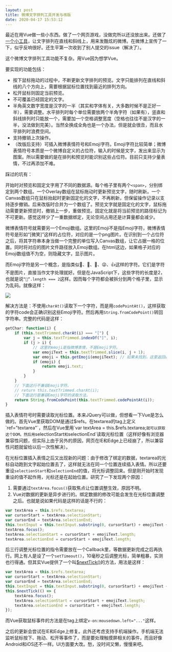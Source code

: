 ```yaml
---
layout: post
title: 微博文字排列工具开发与改版
date: 2020-04-17 15:53:12
---
```


最近在用Vue做一些小东西。做了一个网页游戏，没做完所以还没放出来。还做了[一个小工具](/tool/freewords.html)，让文字排列在直线和斜线上，用来发酷炫的微博。在微博上宣传了一下，似乎反响很好。还生平第一次收到了别人提交的issue（解决了）。

这个微博文字排列工具功能不复杂。用Vue因为想学Vue。

要实现的功能包括：

* 按下鼠标拖动的过程中，不断更新文字排列的预览。文字只能排列在直线和斜线的八个方向上，需要根据鼠标位置找到最近的排列方向。
* 松开鼠标则固定当前预览。
* 不可覆盖已经固定的文字。
* 半角英文数字宽度是汉字的一半（其实和字体有关，大多数时候不是正好一半），需要调整。水平排列时每个单位需要放两个半角字符（如果有），竖直和斜线排列时只能放一个，需要加一个空格调整宽度（空格也往往不是汉字的一半，没法做到完美）。当然全换成全角也是一个办法，但是就会很丑，而且水平排列时浪费空间。
* 支持撤销上次操作。
* （改版后支持）可插入微博表情符号和Emoji字符。Emoji字符比较简单；微博表情符号本质是一个微博自定义的占位符，输入的时候是文字，发出来显示为图案。所以需要做的是在排列和预览时能识别这些占位符。目前只支持少量表情，不过再添加不难。

踩过的坑有：

开始时对预览和固定文字用了不同的数据源。每个格子里有两个`<span>`，分别绑定到两个数组。一个Overlay数组在鼠标拖动时更新预览文字，随时刷新。一个Canvas数组只在鼠标抬起时更新固定化的文字，不再刷新，但保留操作记录以支持逐步撤销。后来改版时合并为一个数组了。预览文字就是固定化的文字，鼠标拖动需要更新预览时，撤销上一步，重做预览。固定化就是将当前预览的路径标记为不可更新。感觉这样少了一重数据绑定，无论空间占用还是计算量都会减少。

微博表情符号就需要另一个Emoji数组。这里的Emoji不是指Emoji字符，微博表情符号是形如“[微笑]”这样的占位符，对应的是一个png图片。在识别到一个占位符之后，将其字符串本身当做一个完整的单位写入Canvas数组，让它占据一格的位置。同时将对应的图片文件路径放入Emoji数组。在html这边，如果格子对应的Emoji数组值不为空，则隐藏文字，显示图片。

而Emoji字符是另一个概念，是指类似🌷、🎁、💩、😜、👍这样的字符。它们是字符不是图片，直接当作文字处理就好。但是在JavaScript下，这些字符的长度是2，也就是说`“🌷”.length === 2`这样。因而每个字符都会被拆分到两个格子里，显示为乱码。就像这样：

![](https://user-images.githubusercontent.com/7758042/76601483-fa9c8f80-6543-11ea-85a4-bdb787c08218.png)

解决方法是：不使用`charAt()`读取下一个字符，而是用`codePointAt()`，这样获取的字符code会正确识别这些Emoji字符。然后再用`String.fromCodePoint()`转回字符串。完整的代码是这样：

```javascript
getChar: function(i) {
    if (this.textTrimmed.charAt(i) === "[") {
        var j = this.textTrimmed.indexOf("]", i);
        if (j > i) {
            // 这里的emoji是指微博表情，不是Emoji字符。
            var emojiText = this.textTrimmed.slice(i, j + 1);
            var emoji = this.getEmoji(emojiText); // 如果未找到，这里返回undefined。
            if (emoji) {
                return emoji.text;
            }
        }
    }
    // 下面这行不兼容Emoji字符。
    // return this.textTrimmed.charAt(i);
    // 下面这行是兼容Emoji字符的读取方法。
    return String.fromCodePoint(this.textTrimmed.codePointAt(i));
}
```

插入表情符号时需要读取光标位置。本来JQuery可以做，但想看一下Vue是怎么做的。首先Vue里获取DOM是通过$refs。在textarea的tag上定义`ref="textarea"`，然后在Vue里用`var textArea = this.$refs.textarea;`就可以获取这个DOM。然后用`selectionStart`和`selectionEnd`读取光标位置（这样好像有浏览器兼容性问题，但实际上由于另外的原因，网页在IE和Edge上已经崩了，所以兼容性问题就留给以后一次性解决）。

在光标位置插入表情之后又出现新的问题：由于修改了绑定的数据，textarea的光标自动跑到文字起始位置去了，这样就无法在同一个位置连续插入表情。所以还要重设`selectionStart`和`selectionEnd`的值，将光标调整回来。但是刚开始时发现重设的值不起作用，光标还是在起始位置。研究了一下发现两个原因：

1. 需要通过`textArea.focus()`获取焦点让位置调整生效，原因不明。
2. Vue对数据的更新是异步进行的。绑定数据的修改可能会发生在光标位置调整之后。也就是说如果代码是这样的话是不行的：

```javascript
var textArea = this.$refs.textarea;
var cursorStart = textArea.selectionStart;
var cursorEnd = textArea.selectionEnd;
this.textInput = this.textInput.substring(0, cursorStart) + emojiText + this.textInput.substring(cursorEnd, this.textInput.length);
textArea.focus();
textArea.selectionStart = cursorStart + emojiText.length;
textArea.selectionEnd = cursorStart + emojiText.length;
```

后三行调整光标位置的指令需要放在一个Callback里，等数据更新完成之后再执行。网上有人是设了一个`setTimeout()`，10毫秒之后调整光标，简单粗暴，实测也行得通。但其实Vue提供了一个叫[$nextTick()](https://cn.vuejs.org/v2/api/index.html#Vue-nextTick)的方法，用法是这样：

```javascript
var textArea = this.$refs.textarea;
var cursorStart = textArea.selectionStart;
var cursorEnd = textArea.selectionEnd;
this.textInput = this.textInput.substring(0, cursorStart) + emojiText + this.textInput.substring(cursorEnd, this.textInput.length);
this.$nextTick(() => {
    textArea.focus();
    textArea.selectionStart = cursorStart + emojiText.length;
    textArea.selectionEnd = cursorStart + emojiText.length;
});
```

而Vue获取鼠标事件的方法是在tag上绑定`v-on:mousedown.left="..."`这样。

之后的更新会尝试在IE和Edge上修复。此外还考虑支持手机端操作。手机端无法监听鼠标按下、拖动、松开等事件了，而是要处理触摸屏相关的事件，而且好像Android和iOS还不一样。UI方面要大改。愁，没时间又懒，慢慢来吧。